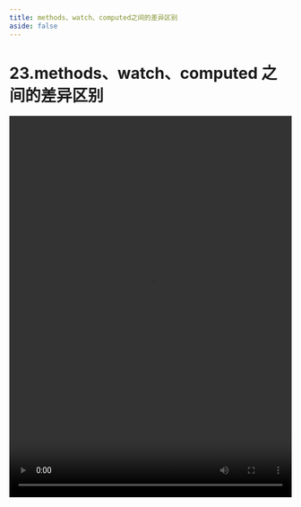 ```yaml
---
title: methods、watch、computed之间的差异区别
aside: false
---
```


# 23.methods、watch、computed 之间的差异区别

<video autoplay src="http://qn.chinavanes.com/interview/vue-interview/23.methods、watch、computed之间的差异区别.mp4" controls controlsList="nodownload" width="100%" height="680"/>
